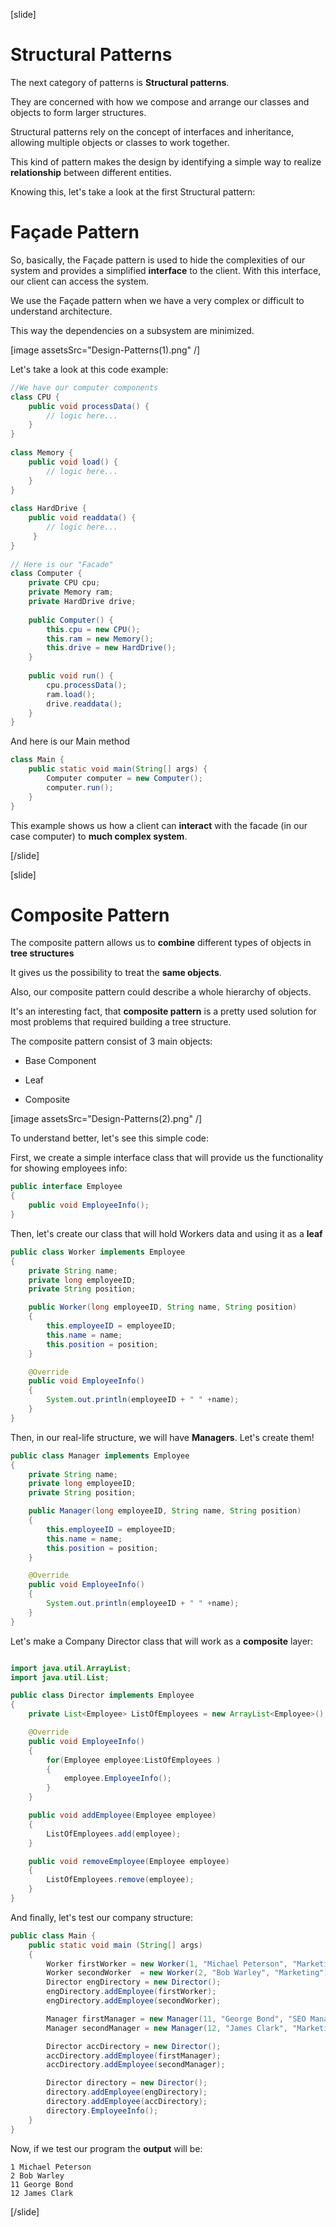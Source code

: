 [slide]

# Structural Patterns

The next category of patterns is **Structural patterns**.

They are concerned with how we compose and arrange our classes and objects to form larger structures.

Structural patterns rely on the concept of interfaces and inheritance, allowing multiple objects or classes to work together.

This kind of pattern makes the design by identifying a simple way to realize **relationship** between different entities.

Knowing this, let's take a look at the first Structural pattern:

# Façade Pattern

So, basically, the Façade pattern is used to hide the complexities of our system and provides a simplified **interface** to the client. With this interface, our client can access the system.

We use the Façade pattern when we have a very complex or difficult to understand architecture.

This way the dependencies on a subsystem are minimized.

[image assetsSrc="Design-Patterns(1).png" /]

Let's take a look at this code example:

``` java
//We have our computer components
class CPU {
    public void processData() {
        // logic here...
    }
}
 
class Memory {
    public void load() { 
        // logic here...
    }
}
 
class HardDrive {
    public void readdata() {
        // logic here...
     }
}
 
// Here is our "Facade"
class Computer {
    private CPU cpu;
    private Memory ram;
    private HardDrive drive;
 
    public Computer() {
        this.cpu = new CPU();
        this.ram = new Memory();
        this.drive = new HardDrive();
    }
 
    public void run() {
        cpu.processData();
        ram.load();
        drive.readdata();
    }
}

```
And here is our Main method

``` java
class Main {
    public static void main(String[] args) {
        Computer computer = new Computer();
        computer.run();
    }
}
```

This example shows us how a client can **interact** with the facade (in our case computer) to **much complex system**.



[/slide]

[slide]

# Composite Pattern

The composite pattern allows us to **combine** different types of objects in **tree structures**

It gives us the possibility to treat the **same objects**.

Also, our composite pattern could describe a whole hierarchy of objects.

It's an interesting fact, that **composite pattern** is a pretty used solution for most problems that required building a tree structure.

The composite pattern consist of 3 main objects:

- Base Component

- Leaf

- Composite 

[image assetsSrc="Design-Patterns(2).png" /]

To understand better, let's see this simple code:

First, we create a simple interface class that will provide us the functionality for showing employees info:

``` java
public interface Employee
{
    public void EmployeeInfo();
}
```

Then, let's create our class that will hold Workers data and using it as a **leaf**

``` java
public class Worker implements Employee
{
    private String name;
    private long employeeID;
    private String position;

    public Worker(long employeeID, String name, String position)
    {
        this.employeeID = employeeID;
        this.name = name;
        this.position = position;
    }

    @Override
    public void EmployeeInfo()
    {
        System.out.println(employeeID + " " +name);
    }
}
```

Then, in our real-life structure, we will have **Managers**. Let's create them!

``` java
public class Manager implements Employee
{
    private String name;
    private long employeeID;
    private String position;

    public Manager(long employeeID, String name, String position)
    {
        this.employeeID = employeeID;
        this.name = name;
        this.position = position;
    }

    @Override
    public void EmployeeInfo()
    {
        System.out.println(employeeID + " " +name);
    }
}
```

Let's make a Company Director class that will work as a **composite** layer:

``` java

import java.util.ArrayList;
import java.util.List;

public class Director implements Employee
{
    private List<Employee> ListOfEmployees = new ArrayList<Employee>();

    @Override
    public void EmployeeInfo()
    {
        for(Employee employee:ListOfEmployees )
        {
            employee.EmployeeInfo();
        }
    }

    public void addEmployee(Employee employee)
    {
        ListOfEmployees.add(employee);
    }

    public void removeEmployee(Employee employee)
    {
        ListOfEmployees.remove(employee);
    }
}
```

And finally, let's test our company structure:

``` java
public class Main {
    public static void main (String[] args)
    {
        Worker firstWorker = new Worker(1, "Michael Peterson", "Marketing");
        Worker secondWorker  = new Worker(2, "Bob Warley", "Marketing");
        Director engDirectory = new Director();
        engDirectory.addEmployee(firstWorker);
        engDirectory.addEmployee(secondWorker);

        Manager firstManager = new Manager(11, "George Bond", "SEO Manager");
        Manager secondManager = new Manager(12, "James Clark", "Marketing Manager");

        Director accDirectory = new Director();
        accDirectory.addEmployee(firstManager);
        accDirectory.addEmployee(secondManager);

        Director directory = new Director();
        directory.addEmployee(engDirectory);
        directory.addEmployee(accDirectory);
        directory.EmployeeInfo();
    }
}
```

Now, if we test our program the **output** will be:

```
1 Michael Peterson
2 Bob Warley
11 George Bond
12 James Clark
```
[/slide]
